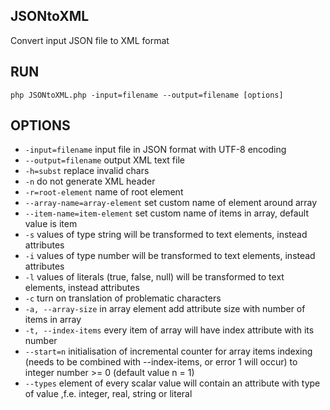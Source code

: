 ## JSONtoXML
Convert input JSON file to XML format

## RUN
`php JSONtoXML.php -input=filename --output=filename [options]`

## OPTIONS
- `-input=filename`	input file in JSON format with UTF-8 encoding  
- `--output=filename`	output XML text file  
- `-h=subst`	replace invalid chars  
- `-n`	do not generate XML header  
- `-r=root-element`		name of root element  
- `--array-name=array-element`	set custom name of element around array  
- `--item-name=item-element`	set custom name of items in array, default value is item  
- `-s`	values of type string will be transformed to text elements, instead attributes  
- `-i`	values of type number will be transformed to text elements, instead attributes  
- `-l`	values of literals (true, false, null) will be transformed to text elements, instead attributes  
- `-c`	turn on translation of problematic characters  
- `-a, --array-size`	in array element add attribute size with number of items in array  
- `-t, --index-items`	every item of array will have index attribute with its number  
- `--start=n`	initialisation of incremental counter for array items indexing (needs to be combined with --index-items,
or error 1 will occur) to integer number >= 0 (default value n = 1)  
- `--types`	element of every scalar value will contain an attribute with type of value ,f.e. integer, real, string or literal  
